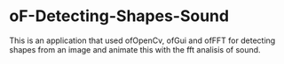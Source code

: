 # oF-Detecting-Shapes-Sound
This is an application that used ofOpenCv, ofGui and ofFFT for detecting shapes from an image and animate this with the fft analisis of sound.
